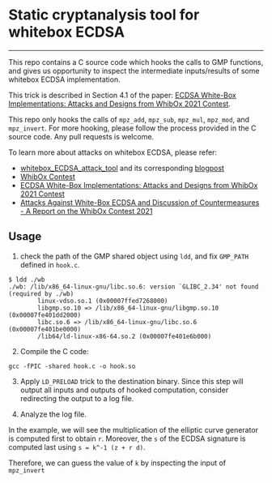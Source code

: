 # Static cryptanalysis tool for whitebox ECDSA

---

This repo contains a C source code which hooks the calls to GMP functions, and gives us opportunity to inspect the intermediate inputs/results of some whitebox ECDSA implementation.

This trick is described in Section 4.1 of the paper: [ECDSA White-Box Implementations: Attacks and Designs from WhibOx 2021 Contest](https://eprint.iacr.org/2022/385.pdf).

This repo only hooks the calls of `mpz_add`, `mpz_sub`, `mpz_mul`, `mpz_mod`, and `mpz_invert`. For more hooking, please follow the process provided in the C source code. Any pull requests is welcome.

To learn more about attacks on whitebox ECDSA, please refer:

*  [whitebox_ECDSA_attack_tool](https://github.com/Ledger-Donjon/whitebox_ECDSA_attack_tool) and its corresponding [blogpost](https://blog.ledger.com/whitebox_ecdsa/)
*  [WhibOx Contest](https://whibox.io/contests/2021/)
*  [ECDSA White-Box Implementations: Attacks and Designs from WhibOx 2021 Contest](https://eprint.iacr.org/2022/385.pdf)
*  [Attacks Against White-Box ECDSA and Discussion of Countermeasures - A Report on the WhibOx Contest 2021](https://eprint.iacr.org/2022/448.pdf)

## Usage

1. check the path of the GMP shared object using `ldd`, and fix `GMP_PATH` defined in `hook.c`.

```
$ ldd ./wb
./wb: /lib/x86_64-linux-gnu/libc.so.6: version `GLIBC_2.34' not found (required by ./wb)
        linux-vdso.so.1 (0x00007ffed7268000)
        libgmp.so.10 => /lib/x86_64-linux-gnu/libgmp.so.10 (0x00007fe401dd2000)
        libc.so.6 => /lib/x86_64-linux-gnu/libc.so.6 (0x00007fe401be0000)
        /lib64/ld-linux-x86-64.so.2 (0x00007fe401e6b000)
```

2. Compile the C code:

```
gcc -fPIC -shared hook.c -o hook.so
```

3. Apply `LD_PRELOAD` trick to the destination binary. Since this step will output all inputs and outputs of hooked computation, consider redirecting the output to a log file.

4. Analyze the log file.

In the example, we will see the multiplication of the elliptic curve generator is computed first to obtain `r`. Moreover, the `s` of the ECDSA signature is computed last using `s = k^-1 (z + r d)`.

Therefore, we can guess the value of `k` by inspecting the input of `mpz_invert`